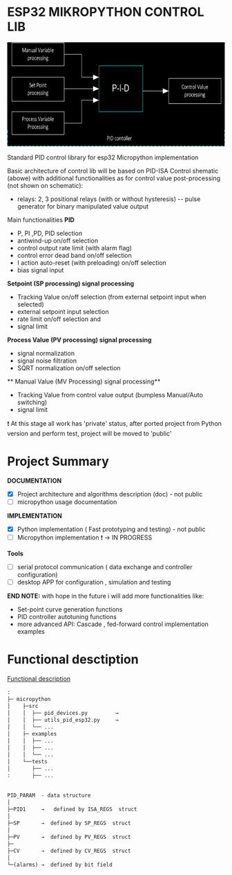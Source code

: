 
ESP32 MIKROPYTHON CONTROL LIB
=============================
<img src="https://github.com/2dof/esp_control/blob/main/drawnings/pid_block_schema_neg.png" width="600" height="240" />


 

Standard PID control library for esp32 Micropython implementation  
 

Basic architecture of control lib will be based on PID-ISA Control shematic (abowe) with
additional functionalities as for control value post-processing (not shown on schematic):

- relays: 2, 3 positional relays (with or without hysteresis)
-- pulse generator for binary manipulated value output

Main functionalities
**PID**
  - P, PI ,PD, PID selection
  - antiwind-up on/off selection
  - control output rate limit (with alarm flag)
  - control error dead band on/off selection
  - I action auto-reset (with preloading) on/off selection 
  - bias signal input
  
**Setpoint (SP processing) signal processing**
  - Tracking Value on/off selection (from external setpoint input when selected)
  - external setpoint input selection
  - rate limit on/off selection and 
  - signal limit 
  
**Process Value (PV processing) signal processing**
  - signal normalization 
  - signal noise filtration
  - SQRT normalization on/off selection 

** Manual Value (MV Processing) signal processing**
  - Tracking Value from control value output (bumpless Manual/Auto switching)
  - signal limit 
  

:exclamation: 
At this stage all work has 'private' status, after ported project from Python version 
and perform test, project will be moved to 'public'
 

Project Summary
===============
**DOCUMENTATION**
  - [x] Project architecture and algorithms description (doc) - not public 
  - [ ] micropython usage documentation 
 
**IMPLEMENTATION**
  - [x] Python implementation ( Fast prototyping and testing) - not public  
  - [ ] Micropython implementation   :exclamation: → IN PROGRESS
  
**Tools**
  - [ ] serial protocol communication ( data exchange and controller configuration) 
  - [ ] desktop APP for configuration , simulation and testing 

**END NOTE:** with hope in the future i will add more functionalities like:
  - Set-point curve generation functions
  - PID controller autotuning functions
  - more advanced API: Cascade , fed-forward control implementation examples 
 

  
 Functional desctiption 
 ====================== 
 
[Functional description](functional_description.md)

 

```
:
├─ micropython
│    ├─src
│    │  ├── pid_devices.py         → 
│    │  ├── utils_pid_esp32.py     → 
│    │  └── ...
│    ├─ examples
│    │  ├── ...
│    │  ├── ...
│    │  └── ...
│    └──tests   
│       ├── ... 
:       ├── ...

```

```
 
PID_PARAM  - data structure  
│ 
├─PID1     →   defined by ISA_REGS  struct
│        
├─SP       →  defined by SP_REGS  struct 
│  
├─PV       →  defined by PV_REGS  struct
├─
├─CV       →  defined by CV_REGS  struct
│   
└─(alarms) →  defined by bit field 
   

```

